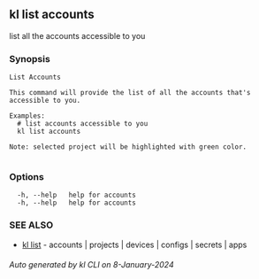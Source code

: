 ## kl list accounts

list all the accounts accessible to you

### Synopsis

```
List Accounts

This command will provide the list of all the accounts that's accessible to you. 

Examples:
  # list accounts accessible to you
  kl list accounts

Note: selected project will be highlighted with green color.


```

### Options

```
  -h, --help   help for accounts
  -h, --help   help for accounts
```

### SEE ALSO

* [kl list](kl_list.md)  - accounts | projects | devices | configs | secrets | apps

###### Auto generated by kl CLI on 8-January-2024
